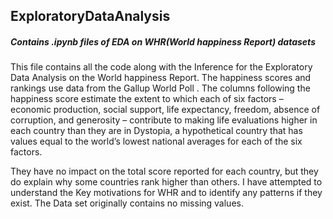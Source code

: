 ## ExploratoryDataAnalysis

##### Contains .ipynb files of EDA on WHR(World happiness Report) datasets

This file contains all the code along with the Inference for the Exploratory Data Analysis on the World happiness Report. 
The happiness scores and rankings use data from the Gallup World Poll . The columns following the happiness score estimate the extent to which each of six factors – 
economic production, social support, life expectancy, freedom, absence of corruption, and generosity – contribute to making life evaluations higher in each country than they are in Dystopia, a hypothetical country that has values equal to the world’s lowest national averages for each of the six factors.

They have no impact on the total score reported for each country, but they do explain why some countries rank higher than others.
I have attempted to understand the Key motivations for WHR and to identify any patterns if they exist. 
The Data set originally contains no missing values.
